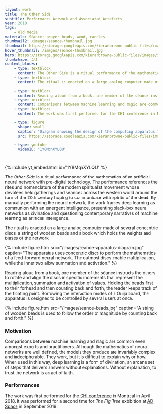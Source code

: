 ```yaml
---
layout: work
title: The Other Side
subtitle: Performance Artwork and Associated Artefacts
year: 2018
tags:
    - old media
materials: Séance; prayer beads, wood, candles
thumbnail2: /images/seance-thumbnail.jpg
thumbnail: https://storage.googleapis.com/kieranbrowne-public-files/images/seance_small.jpg
hover_thumbnail: /images/seance-thumbnail.jpg
hero: https://storage.googleapis.com/kieranbrowne-public-files/images/seance.jpg
thumbshape: 3/2
content_blocks:
    - type: textblock
      content: The Other Side is a ritual performance of the mathematics of an artificial neural network with pre-digital technology. The performance references the rites and nomenclature of the modern spiritualist movement whose devotees held gatherings and séances across the western world around the turn of the 20th century hoping to communicate with spirits of the dead. By manually performing the neural network, the work frames deep learning as communion with an emergent intelligence, presenting black-box neural networks as divination and questioning contemporary narratives of machine learning as artificial intelligence.
    - type: textblock
      content: The ritual is enacted on a large analog computer made of several concentric discs, a string of wooden beads and a book which holds the weights and biases of the network.

    - type: textblock
      content: Reading aloud from a book, one member of the séance instructs the others to rotate and align the discs in specific increments that represent the multiplication, summation and activation of values. Holding the beads first to their forhead and then counting back and forth, the reader keeps track of the floating point. Borrowing the interaction modes of a Ouija board, the apparatus is designed to be controlled by several users at once.
    - type: textblock
      content: Comparisons between machine learning and magic are common even amongst experts and practitioners. Although the mathematics of neural networks are well defined, the models they produce are invariably complex and indecipherable. They work, but it is difficult to explain why or how. When used in this way, deep learning is a form of divination, an arcane set of steps that delivers answers without explanations. Without explanation, to trust the network is an act of faith.
    - type: textblock
      content: The work was first performed for the CHI conference in Montreal in April 2018. It was performed for a second time for The Fig Tree exbibition at AD Space in September 2019.

    - type: figure
      shape: small
      caption: "Diagram showing the design of the computing apparatus."
      src: https://storage.googleapis.com/kieranbrowne-public-files/images/seance-apparatus-diagram.jpg

    - type: youtube
      videoID: "1Y8MqnXYLQU"

---
```


{% include yt_embed.html id="1Y8MqnXYLQU" %}

*The Other Side* is a ritual performance of the mathematics of an artificial neural network with pre-digital technology. The performance references the rites and nomenclature of the modern spiritualist movement whose devotees held gatherings and séances across the western world around the turn of the 20th century hoping to communicate with spirits of the dead. By manually performing the neural network, the work frames deep learning as communion with an emergent intelligence, presenting black-box neural networks as divination and questioning contemporary narratives of machine learning as artificial intelligence.

The ritual is enacted on a large analog computer made of several concentric discs, a string of wooden beads and a book which holds the weights and biases of the network.

{% include figure.html src="/images/seance-apparatus-diagram.jpg" caption="The apparatus uses concentric discs to perform the mathematics of a feed-forward neural network. The outmost discs enable multiplication, while the inner two allow summation and activation." %}

Reading aloud from a book, one member of the séance instructs the others to rotate and align the discs in specific increments that represent the multiplication, summation and activation of values. Holding the beads first to their forhead and then counting back and forth, the reader keeps track of the floating point. Borrowing the interaction modes of a Ouija board, the apparatus is designed to be controlled by several users at once.


{% include figure.html src="/images/seance-beads.jpg" caption="A string of wooden beads is used to follow the order of magnitude by counting back and forth." %}

### Motivation

Comparisons between machine learning and magic are common even amongst experts and practitioners. Although the mathematics of neural networks are well defined, the models they produce are invariably complex and indecipherable. They work, but it is difficult to explain why or how. When used in this way, deep learning is a form of divination, an arcane set of steps that delivers answers without explanations. Without explanation, to trust the network is an act of faith.

### Performances

The work was first performed for the [CHI conference](https://chi2018.acm.org/) in Montreal in April 2018.
It was performed for a second time for *The Fig Tree* exbibition at [AD Space](https://www.arc.unsw.edu.au/art-design/ad-space) in September 2019.

